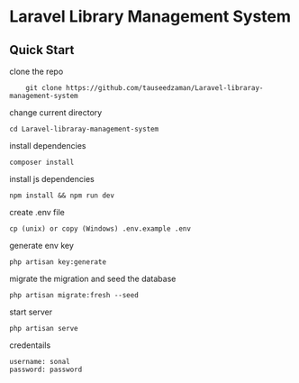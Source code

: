 # Laravel Library Management System

## Quick Start

clone the repo

```
    git clone https://github.com/tauseedzaman/Laravel-libraray-management-system
```

change current directory

```
cd Laravel-libraray-management-system
```

install dependencies

```
composer install
```

install js dependencies

```
npm install && npm run dev
```

create .env file

```
cp (unix) or copy (Windows) .env.example .env
```

generate env key

```
php artisan key:generate
```

migrate the migration and seed the database

```
php artisan migrate:fresh --seed
```

start server

```
php artisan serve
```

credentails

```
username: sonal
password: password

```
